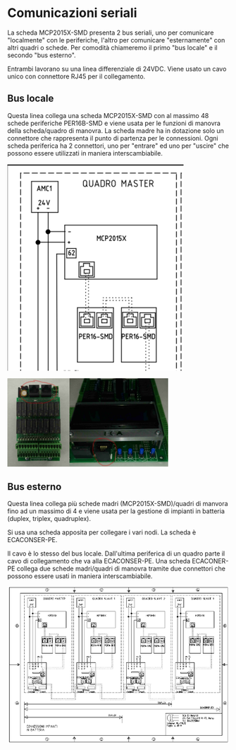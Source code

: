 # Comunicazioni seriali

La scheda MCP2015X-SMD presenta 2 bus seriali, uno per comunicare "localmente" con le periferiche,
l'altro per comunicare "esternamente" con altri quadri o schede. Per comodità chiameremo il primo "bus locale" e il secondo "bus esterno".

Entrambi lavorano su una linea differenziale di 24VDC.
Viene usato un cavo unico con connettore RJ45 per il collegamento.

## Bus locale

Questa linea collega una scheda MCP2015X-SMD con al massimo 48 schede periferiche PER16B-SMD e viene usata per le funzioni di manovra della scheda/quadro di manovra.
La scheda madre ha in dotazione solo un connettore che rappresenta il punto di partenza per le connessioni. Ogni scheda periferica ha 2 connettori, uno per "entrare" ed uno per "uscire" che possono essere utilizzati in maniera interscambiabile.

<img src="../dist/images/local-connection.png" style="width: 400px;">

<img src="../dist/images/perif-connectors.jpeg" style="height: 200px;"><img src="../dist/images/mcpx-connector.jpeg" style="height: 200px;">

## Bus esterno

Questa linea collega più schede madri (MCP2015X-SMD)/quadri di manvora fino ad un massimo di 4 e viene usata per la gestione di impianti in batteria (duplex, triplex, quadruplex).

Si usa una scheda apposita per collegare i vari nodi. La scheda è ECACONSER-PE.

Il cavo è lo stesso del bus locale. Dall'ultima periferica di un quadro parte il cavo di collegamento che va alla ECACONSER-PE. Una scheda ECACONER-PE collega due schede madri/quadri di manovra tramite due connettori che possono essere usati in maniera interscambiabile.

<img src="../dist/images/4-MC-POL12.png" style="width: 800px;">
